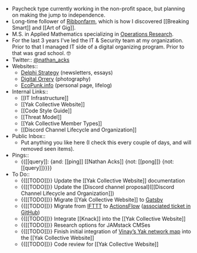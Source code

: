 - Paycheck type currently working in the non-profit space, but planning on making the jump to independence.
- Long-time follower of [Ribbonfarm](https://www.ribbonfarm.com/), which is how I discovered [[Breaking Smart]] and [[Art of Gig]].
- M.S. in Applied Mathematics specializing in [Operations Research](https://en.wikipedia.org/wiki/Operations_research).
- For the last 3 years I've led the IT & Security team at my organization. Prior to that I managed IT side of a digital organizing program. Prior to that was grad school. 🤓
- Twitter:: [@nathan_acks](https://twitter.com/nathan_acks)
- Websites::
    - [Delphi Strategy](https://www.delphi-strategy.com/) (newsletters, essays)
    - [Digital Orrery](https://www.digital-orrery.com/) (photography)
    - [EcoPunk.info](https://www.ecopunk.info/) (personal page, lifelog)
- Internal Links::
    - [[IT Infrastructure]]
    - [[Yak Collective Website]]
    - [[Code Style Guide]]
    - [[Threat Model]]
    - [[Yak Collective Member Types]]
    - [[Discord Channel Lifecycle and Organization]]
- Public Inbox::
    - Put anything you like here (I check this every couple of days, and will removed seen items).
- Pings::
    - {{[[query]]: {and: [[ping]] [[Nathan Acks]] {not: [[pong]]} {not: [[query]]}}}}
- To Do::
    - {{[[TODO]]}} Update the [[Yak Collective Website]] documentation
    - {{[[TODO]]}} Update the [Discord channel proposal]([[Discord Channel Lifecycle and Organization]])
    - {{[[TODO]]}} Migrate [[Yak Collective Website]] to [Gatsby](https://www.gatsbyjs.com/)
    - {{[[TODO]]}} Migrate from [IFTTT](https://ifttt.com/) to [ActionsFlow](https://github.com/actionsflow/actionsflow) ([associated ticket in GitHub](https://github.com/The-Yak-Collective/yakcollective/issues/19))
    - {{[[TODO]]}} Integrate [[Knack]] into the [[Yak Collective Website]]
    - {{[[TODO]]}} Research options for JAMstack CMSes
    - {{[[TODO]]}} Finish initial integration of [Vinay’s Yak network map](https://dataingestor.github.io/yakmap1/network/) into the [[Yak Collective Website]]
    - {{[[TODO]]}} Code review for [[Yak Collective Website]]
